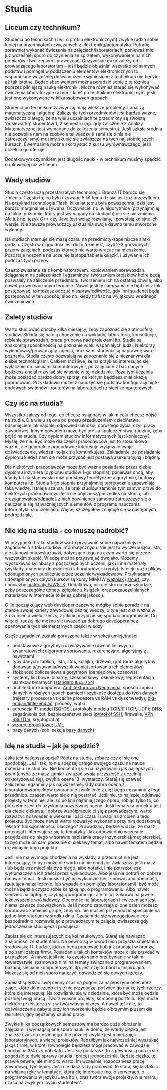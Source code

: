 # Studia

## Liceum czy technikum?

Studenci po technikach (zwł. o profilu elektronicznym) zwykle radzą sobie lepiej na przedmiotach związanych z elektroniką/automatyką. Potrafią sprawniej wykonać ćwiczenia na zajęciach/laboratoriach, ponieważ mieli już wcześniej sporo do czynienia ze sprzętem, wykonywaniem na nich pomiarów i tworzeniem sprawozdań. Oczywiście dużo zależy od prowadzącego laboratorium – jeśli będzie objaśniał wszystko od samych podstaw i pomagał w podłączeniu elementów elektronicznych to wspomniane wcześniej doświadczenie wyniesione z technikum nie będzie aż tak istotne. Będąc absolwentem można poradzić sobie z tą różnicą poprzez pilniejszą naukę elektroniki. Można również starać się wykonywać ćwiczenia laboratoryjne razem z kimś po technikum elektronicznym, jeśli jest ono wykonywane w kilkuosobowych grupach.

Studenci po technikum zazwyczaj mają większe problemy z analizą matematyczną i algebrą. Zaliczenie tych przedmiotów jest bardzo ważne, zwłaszcza dlatego, że na wielu uczelniach te przedmioty są swoistą 'odsiewarką' studentów 1, 2 semestru (np. gdy zaliczenie z Analizy Matematycznej jest wymagane do zaliczenia semestru). Jeśli szkoła średnia nie pozwoliła nam na zdobycie tej wiedzy (i sami się o nią nie zatroszczyliśmy) musimy skupić się zwłaszcza na tych najistotniejszych kursach. Ewentualnie można skorzystać z kursu wyrównawczego, jeśli uczelnia go oferuje.

Dodatkowym czynnikiem jest długość nauki - w technikum musimy spędzić o rok więcej niż w liceum.

## Wady studiów

Studia często uczą przestarzałych technologii. Branża IT bardzo się zmienia. Często to, co było używane 5 lat temu dzisiaj jest już przeżytkiem. Na przykład technologia Flash, kilka lat temu była powszechna, dziś jest bardzo marginalnie używana. Oczywiście, np. w algorytmice (przynajmniej na takim poziomie, który jest wymagany na studiach) nic się nie zmienia. Ale już np. język C++ czy Java jest wciąż rozwijany, i powstają kolejne ich wersje. Nie zawsze prowadzący uaktualnia swoje dawno temu stworzone wykłady.

Na studiach marnuje się masę czasu na przedmioty-zapełniacze siatki godzin. Często w ciągu dnia jest dużo 'okienek', czyli 2-3 godzinnych przerw zajęciach, podczas których nie warto wracać na mieszkanie. Pozostaje noszenie na uczelnię laptopa/tableta/książki, i używanie ich podczas tych przerw.

Często związane są z kombinatorstwem, kopiowaniem sprawozdań, ściąganiem na zaliczeniach i egzaminów, tworzeniem projektów które będą pozwalały na zaliczenie przedmiotu, tworzeniem ich na ostatnią chwilę, albo nawet po wyznaczonym terminie. Nawet jeśli ty sam/sama nie będziesz tak postępować, to możesz odczuć niesprawiedliwość, gdy inni studenci będą postępować w ten sposób, albo np. kiedy trafisz na wyjątkowo wrednego ćwiczeniowca.

## Zalety studiów

Warto studiować choćby kilka miesięcy, żeby zapoznać się z atmosferą studiów. Składa się na nią chodzenie na wykłady, laboratoria, konsultacje, robienie sprawozdań, praca grupowa nad projektami itp. Studia są znakomitą sposobnością na poznanie wielu wspaniałych ludzi. Niektórzy wykładowcy/prowadzący zajęcia, oraz sami studenci są naprawdę warci poznania. Studia często pozwalają na zapoznanie się z nieznanymi dla ciebie technologiami. Całkiem możliwe, że na przykład interesując się wyłącznie np. sieciami komputerowymi, po zajęciach z baz danych będziesz chciał rozwijać się właśnie w tej dziedzinie. Poza tym uczelnia może posiadać bardzo dobry sprzęt, na którym będziesz miał okazję popracować. Przykładowo możesz nauczyć się podstaw konfiguracji high-endowych switchów i routerów na laboratoriach z sieci komputerowych.

## Czy iść na studia?

Wszystko zależy od tego, co chcesz osiągnąć; w jakim celu chcesz pójść na studia. Dla wielu są one po prostu przedłużeniem dzieciństwa, odsunięciem jak najdalej odpowiedzialności, dorosłego życia, czyli pracy zawodowej. Innym powodem może być presja społeczeństwa, rodziny, żeby pójść na studia. Czy dyplom studiów informatycznych jest konieczny? Myślę, że nie. Być może dla części pracodawców jest to stosunkowo ważne, ale generalnie pracodawcę interesuje wyłącznie twoje doświadczenie, wiedza i to jak się komunikujesz. Zakładanie, że posiadanie dyplomu kiedyś nam się może przydać jest postawą asekuracyjną i błędną.

Dla niektórych pracodawców może być ważne posiadanie przez ciebie dyplomu inżyniera (dyplomu studiów 1-go stopnia), ponieważ chcą, aby kandydat na stanowisko miał podstawy teoretyczne algorytmiki, budowy komputera itp. Studia 1-go stopnia przynajmniej teoretycznie zapewniają taką wiedzę. Istnieje szansa, że brak studiów zamknie tym samym drzwi do niektórych pracodawców. Jeśli nie pójdziesz/poszedłeś na studia, lub zrezygnowałeś/odpadłeś z nich powinieneś samemu zatroszczyć się o nauczenie się najważniejszych elementów z programu nauczania Informatyki na uczelniach. Więcej szczegółów znajduje się w następnych podrozdziale.

## Nie idę na studia - co muszę nadrobić?

W przypadku braku studiów warto przyswoić sobie najważniejsze zagadnienia z toku studiów informatycznych. Nie jest to wyczerpująca lista, ale stanowi ona wskazówki, dotyczące tego na czym warto się przede wszystkim skupić. Wiedzę można przyswajać dwojako. Możemy wyszukiwać syllabusy z poszczególnych uczelni, jak i inne materiały (wykłady, materiały do ćwiczeń i laboratoriów, skrypty). Istnieje dużo plików udostępnionych publicznie przez uczelnie/wykładowców. Przykładami udostępnionych całych kursów są kursy MIMUW [ważniak](http://wazniak.mimuw.edu.pl/index.php?title=Strona_g%C5%82%C3%B3wna) i [smurf](http://smurf.mimuw.edu.pl/), czy chociażby [materiały PJWSTK](http://edu.pjwstk.edu.pl/wyklady/). Dodatkowo, nic nie stoi na przeszkodzie, żeby poszczególne tematy zgłębiać z książek, oraz pozauczelnianych materiałów w Internecie (o ile są dobrej jakości).

O ile początkujący web developer zapewne mógłby sobie poradzić na starcie swojej kariery zawodowej bez tej wiedzy, o tyle jest ona ważna w zrozumieniu wielu rzeczy, z jakimi przyjdzie się spotkać programiście. Co więcej, raczej nie można się uważać za dobrego developera bez opanowania tych elementarnych części wiedzy.

Część zagadnień została poruszona także w sekcji [umiejętności](/rekrutacja/umiejetnosci.md).

- podstawowe algorytmy: rozwiązywanie równań liniowych i kwadratowych; algorytmy sortowania, rekurencyjne, algorytmy z nawrotami
- typy danych: tablica, lista, stos, kolejka, drzewo, graf (oraz algorytmy dodawania/usuwania/wyszukiwania/sortowania ich elementów)
- złożoność obliczeniowa algorytmów (pamięciowa, czasowa)
- systemy liczbowe: binarny, szesnastkowy, ósemkowy; reprezentacja ułamków binarnych ([standard IEEE 754](https://en.wikipedia.org/wiki/IEEE_floating_point))
- architektura komputera: [Architektura von Neumanna](https://pl.wikipedia.org/wiki/Architektura_von_Neumanna), sposób zapisu danych w różnych typach pamięci i szybkość dostępu do tych danych (rejestry procesora vs cache procesora vs RAM vs dysk twardy); [big-endian/little-endian](https://en.wikipedia.org/wiki/Endianness); procesy, wątki
- adresacja IP, [model ISO-OSI](https://en.wikipedia.org/wiki/OSI_model), protokoły [modelu TCP/IP](https://en.wikipedia.org/wiki/Internet_protocol_suite) (TCP, UDP); [DNS](https://en.wikipedia.org/wiki/Domain_Name_System); zagadnienia dot. bezpieczeństwa sieci ([protokół SSH](https://en.wikipedia.org/wiki/Secure_Shell), firewalle, [VPN](https://en.wikipedia.org/wiki/Virtual_private_network), [SSL/TLS](https://en.wikipedia.org/wiki/Transport_Layer_Security), kryptografia)
- [wzorce projektowe](https://en.wikipedia.org/wiki/Software_design_pattern); [UML](https://en.wikipedia.org/wiki/Unified_Modeling_Language)
- bazy danych (zob. sekcja [bazy danych](/przed-praca/bazy-danych.md))

## Idę na studia – jak je spędzić?

Jaka jest najlepsza opcja? Pójdź na studia, zobacz czy ci się one spodobają. Jeśli tak, to nie spędzaj całego swojego czasu na nauce materiału ze studiów. Nie koncentruj się na uzyskiwaniu jak najlepszych ocen (chyba że masz zamiar związać swoją przyszłość z uczelnią – doktoryzować się), zwykle ocena '3' wystarczy. Staraj się zdawać zaliczenia, egzaminy jak najwcześniej. Gdy dobra ocena z laboratoriów/projektów gwarantuje zwolnienie z ciężkiego egzaminu z tego przedmiotu czasem warto się o nią postarać. Jeśli nie, to najlepiej oddawać projekty w terminie, ale iść po linii najmniejszego oporu, robiąc tylko to, co potrzebne jest do uzyskania pozytywnej oceny. Jeśli tematyka projektu jest dla ciebie ciekawa, i dobrze współpracuje ci się z prowadzącym, warto rozważyć poświęcenie większej ilości czasu i uwagi na zrobieniu tego projektu. Być może nawet warto rozważyć wykonanie przy nim dodatkowej, 'ekstra' funkcjonalności. Dlaczego? Prowadzący będzie widział, że masz potencjał i interesujesz się tą tematyką. Jak odpowiednio wcześnie przyjdziesz do niego w sprawie napisania pracy inżynierskiej/magisterskiej, to być może on sam podsunie ci ciekawy temat, albo nawet tematem będzie rozwinięcie tego projektu.

Jeśli nie ma wymogu chodzenia na wykłady, a przedmiot nie jest interesujący, to być może nie warto na nie chodzić. Zwłaszcza jeśli masz (lub będziesz mieć) slajdy z niego, albo notatki, i nie potrzebujesz wytłumaczenia ich treści przez wykładowcę. Albo jeśli nie potrafi on dobrze omówić temat. Jeśli musisz być na wykładzie (jest sprawdzana obecność, rzutująca na zaliczenie, lub wypada on pomiędzy laboratoriami), być może można będzie czytać sobie książkę np. o programowaniu. Albo nawet siedzieć na laptopie, czytając/programując, ale to już zakrawa na jawne lekceważenie wykładowcy. Obecność na laboratoriach i ćwiczeniach jest niemal zawsze obowiązkowa. Jeśli mocno zaburzają ci one dzień możesz spróbować zamienić grupę, żeby np. nie musieć przychodzić specjalnie na jedno laboratorium w środku dnia. Czasem da się wynegocjować coś bezpośrednio rozmawiając z prowadzącym te zajęcia, zwłaszcza gdy jednocześnie studiujesz i pracujesz.

Zapisz się do interesujących cię kół naukowych. Staraj się nawiązać znajomości ze studentami. Na pewno są w wśród nich przyszła śmietanka środowiska IT. Ludzie, którzy będą pracować (lub już pracują) w branży, albo sami założą firmy. Posiadanie takich kontaktów może ci się przydać w przyszłości. A nawet jeśli nie, to często samo przebywanie w takim towarzystwie, rozmowa z nimi na tematy związane z programowaniem, bazami, sieciami komputerowymi itp. jest często bardzo inspirująca. Możesz się od nich sporo nauczyć, dowiedzieć się nowych rzeczy.

Zamiast spędzać swój cenny czas na pogoni za najlepszymi ocenami z zajęć, które do niczego ci się nie przydadzą, poświęć go naukę tych rzeczy, które cię interesują. Na rozwijaniu się w dziedzinie, która być może będzie później twoją pracą. Twórz własne projekty, komponuj portfolio. Być może niektóre przeistoczą się w twój własny biznes. A nawet jeśli nie, to doświadczenie nabyte przy ich tworzeniu będzie olbrzymim plusem dla rekrutera, gdy będziemy szukać pracy.

Zwykle kilka początkowych semestrów ma bardzo duże obłożenie zajęciami, i wymagają one sporo nauki w domu, że wtedy ciężko jest znaleźć czas na coś innego. Ale później zwykle jest mniej zajęć laboratoryjnych, a więcej projektów. Radziłbym jak najwcześniej wyszukać jakąś firmę, w której równolegle będziesz mógł pracować w zawodzie, choćby na 3/4 czy pół etatu. Jeśli się postarasz, to z pewnością uda ci się pogodzić te dwie sprawy (studia i pracę) jednocześnie. Będzie ciężko, to prawie pewne, ale mimo to warto. Im wcześniej rozpoczniesz pracę zawodową, tym lepiej. Jeśli nie dasz rady pracować, to staraj się kształcić na własną rękę w tematyce, która cię interesuje (np. o serwerach, o programowaniu w języku Java itp.), oraz twórz swoje projekty. Nie marnuj czasu na zwykłym 'byciu studentem'.
